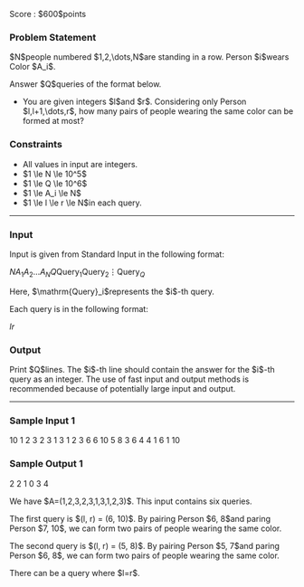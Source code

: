 
<div>

<span>

<span>

<p>
Score : $600$points
</p>

<div>

<section>

### **Problem Statement**

<p>
$N$people numbered $1,2,\dots,N$are standing in a row. Person $i$wears Color $A_i$.
</p>

<p>
Answer $Q$queries of the format below.
</p>

<ul>

<li>
You are given integers $l$and $r$. Considering only Person $l,l+1,\dots,r$, how many pairs of people wearing the same color can be formed at most?
</li>

</ul>

</section>

</div>

<div>

<section>

### **Constraints**

<ul>

<li>
All values in input are integers.
</li>

<li>
$1 \le N \le 10^5$
</li>

<li>
$1 \le Q \le 10^6$
</li>

<li>
$1 \le A_i \le N$
</li>

<li>
$1 \le l \le r \le N$in each query.
</li>

</ul>

</section>

</div>

---

<div>

<div>

<section>

### **Input**

<p>
Input is given from Standard Input in the following format:
</p>

<div>

$N$$A_1$$A_2$$\dots$$A_N$$Q$$\mathrm{Query}_1$$\mathrm{Query}_2$$\vdots$$\mathrm{Query}_Q$
</div>

<p>
Here, $\mathrm{Query}_i$represents the $i$-th query.
</p>

<p>
Each query is in the following format:
</p>

<div>

$l$$r$
</div>

</section>

</div>

<div>

<section>

### **Output**

<p>
Print $Q$lines.
The $i$-th line should contain the answer for the $i$-th query as an integer.
The use of fast input and output methods is recommended because of potentially large input and output.
</p>

</section>

</div>

</div>

---

<div>

<section>

### **Sample Input 1**

<div>

10
1 2 3 2 3 1 3 1 2 3
6
6 10
5 8
3 6
4 4
1 6
1 10

</div>

</section>

</div>

<div>

<section>

### **Sample Output 1**

<div>

2
2
1
0
3
4

</div>

<p>
We have $A=(1,2,3,2,3,1,3,1,2,3)$. This input contains six queries.
</p>

<p>
The first query is $(l, r) = (6, 10)$. By pairing Person $6, 8$and paring Person $7, 10$, we can form two pairs of people wearing the same color.
</p>

<p>
The second query is $(l, r) = (5, 8)$. By pairing Person $5, 7$and paring Person $6, 8$, we can form two pairs of people wearing the same color.
</p>

<p>
There can be a query where $l=r$.
</p>

</section>

</div>

</span>

</span>

</div>

